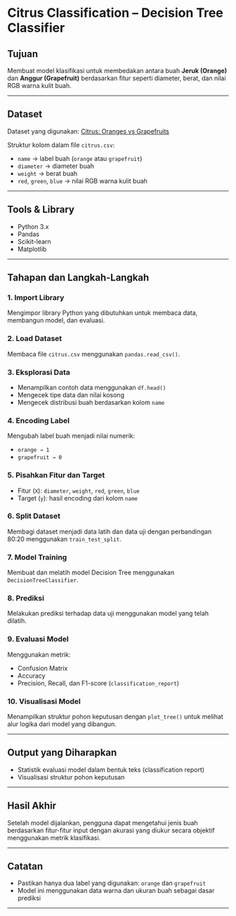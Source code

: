 # Citrus Classification – Decision Tree Classifier

## Tujuan
Membuat model klasifikasi untuk membedakan antara buah **Jeruk (Orange)** dan **Anggur (Grapefruit)** berdasarkan fitur seperti diameter, berat, dan nilai RGB warna kulit buah.

---

## Dataset
Dataset yang digunakan: [Citrus: Oranges vs Grapefruits](https://www.kaggle.com/datasets/joshmcadams/oranges-vs-grapefruit)

Struktur kolom dalam file `citrus.csv`:
- `name` → label buah (`orange` atau `grapefruit`)
- `diameter` → diameter buah
- `weight` → berat buah
- `red`, `green`, `blue` → nilai RGB warna kulit buah

---

## Tools & Library
- Python 3.x
- Pandas
- Scikit-learn
- Matplotlib

---

## Tahapan dan Langkah-Langkah

### 1. Import Library
Mengimpor library Python yang dibutuhkan untuk membaca data, membangun model, dan evaluasi.

### 2. Load Dataset
Membaca file `citrus.csv` menggunakan `pandas.read_csv()`.

### 3. Eksplorasi Data
- Menampilkan contoh data menggunakan `df.head()`
- Mengecek tipe data dan nilai kosong
- Mengecek distribusi buah berdasarkan kolom `name`

### 4. Encoding Label
Mengubah label buah menjadi nilai numerik:
- `orange → 1`
- `grapefruit → 0`

### 5. Pisahkan Fitur dan Target
- Fitur (`X`): `diameter`, `weight`, `red`, `green`, `blue`
- Target (`y`): hasil encoding dari kolom `name`

### 6. Split Dataset
Membagi dataset menjadi data latih dan data uji dengan perbandingan 80:20 menggunakan `train_test_split`.

### 7. Model Training
Membuat dan melatih model Decision Tree menggunakan `DecisionTreeClassifier`.

### 8. Prediksi
Melakukan prediksi terhadap data uji menggunakan model yang telah dilatih.

### 9. Evaluasi Model
Menggunakan metrik:
- Confusion Matrix
- Accuracy
- Precision, Recall, dan F1-score (`classification_report`)

### 10. Visualisasi Model
Menampilkan struktur pohon keputusan dengan `plot_tree()` untuk melihat alur logika dari model yang dibangun.

---

## Output yang Diharapkan
- Statistik evaluasi model dalam bentuk teks (classification report)
- Visualisasi struktur pohon keputusan

---

## Hasil Akhir
Setelah model dijalankan, pengguna dapat mengetahui jenis buah berdasarkan fitur-fitur input dengan akurasi yang diukur secara objektif menggunakan metrik klasifikasi.

---

## Catatan
- Pastikan hanya dua label yang digunakan: `orange` dan `grapefruit`
- Model ini menggunakan data warna dan ukuran buah sebagai dasar prediksi

---



